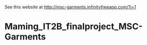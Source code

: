 See this website at http://msc-garments.infinityfreeapp.com/?i=1
# Maming_IT2B_finalproject_MSC-Garments
